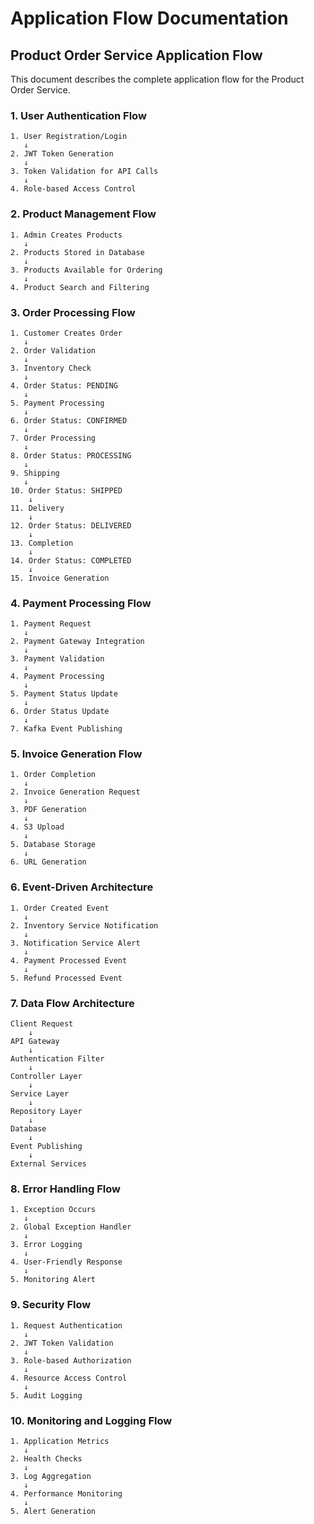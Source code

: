 # Application Flow Documentation

## Product Order Service Application Flow

This document describes the complete application flow for the Product Order Service.

### 1. User Authentication Flow

```
1. User Registration/Login
   ↓
2. JWT Token Generation
   ↓
3. Token Validation for API Calls
   ↓
4. Role-based Access Control
```

### 2. Product Management Flow

```
1. Admin Creates Products
   ↓
2. Products Stored in Database
   ↓
3. Products Available for Ordering
   ↓
4. Product Search and Filtering
```

### 3. Order Processing Flow

```
1. Customer Creates Order
   ↓
2. Order Validation
   ↓
3. Inventory Check
   ↓
4. Order Status: PENDING
   ↓
5. Payment Processing
   ↓
6. Order Status: CONFIRMED
   ↓
7. Order Processing
   ↓
8. Order Status: PROCESSING
   ↓
9. Shipping
   ↓
10. Order Status: SHIPPED
    ↓
11. Delivery
    ↓
12. Order Status: DELIVERED
    ↓
13. Completion
    ↓
14. Order Status: COMPLETED
    ↓
15. Invoice Generation
```

### 4. Payment Processing Flow

```
1. Payment Request
   ↓
2. Payment Gateway Integration
   ↓
3. Payment Validation
   ↓
4. Payment Processing
   ↓
5. Payment Status Update
   ↓
6. Order Status Update
   ↓
7. Kafka Event Publishing
```

### 5. Invoice Generation Flow

```
1. Order Completion
   ↓
2. Invoice Generation Request
   ↓
3. PDF Generation
   ↓
4. S3 Upload
   ↓
5. Database Storage
   ↓
6. URL Generation
```

### 6. Event-Driven Architecture

```
1. Order Created Event
   ↓
2. Inventory Service Notification
   ↓
3. Notification Service Alert
   ↓
4. Payment Processed Event
   ↓
5. Refund Processed Event
```

### 7. Data Flow Architecture

```
Client Request
    ↓
API Gateway
    ↓
Authentication Filter
    ↓
Controller Layer
    ↓
Service Layer
    ↓
Repository Layer
    ↓
Database
    ↓
Event Publishing
    ↓
External Services
```

### 8. Error Handling Flow

```
1. Exception Occurs
   ↓
2. Global Exception Handler
   ↓
3. Error Logging
   ↓
4. User-Friendly Response
   ↓
5. Monitoring Alert
```

### 9. Security Flow

```
1. Request Authentication
   ↓
2. JWT Token Validation
   ↓
3. Role-based Authorization
   ↓
4. Resource Access Control
   ↓
5. Audit Logging
```

### 10. Monitoring and Logging Flow

```
1. Application Metrics
   ↓
2. Health Checks
   ↓
3. Log Aggregation
   ↓
4. Performance Monitoring
   ↓
5. Alert Generation
```
